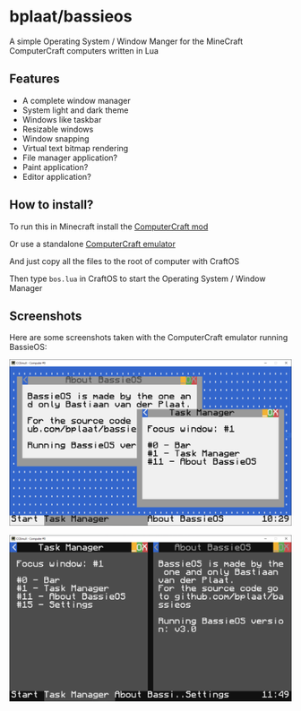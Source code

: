 # bplaat/bassieos
A simple Operating System / Window Manger for the MineCraft ComputerCraft computers written in Lua

## Features
- A complete window manager
- System light and dark theme
- Windows like taskbar
- Resizable windows
- Window snapping
- Virtual text bitmap rendering
- File manager application?
- Paint application?
- Editor application?

## How to install?
To run this in Minecraft install the [ComputerCraft mod](https://www.computercraft.info/)

Or use a standalone [ComputerCraft emulator](https://emux.cc/)

And just copy all the files to the root of computer with CraftOS

Then type `bos.lua` in CraftOS to start the Operating System / Window Manager

## Screenshots
Here are some screenshots taken with the ComputerCraft emulator running BassieOS:

![Screenshot 1](docs/screenshot1.png)

![Screenshot 2](docs/screenshot2.png)
